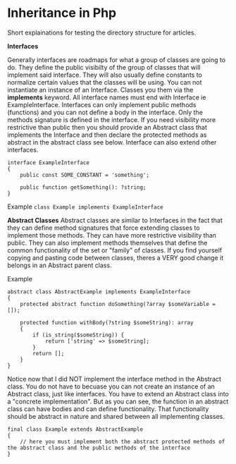 # Inheritance in Php

Short explainations for testing the directory structure for articles.

**__Interfaces__**

Generally interfaces are roadmaps for what a group of classes are going to do. They define the public visibilty of the group of classes
that will implement said interface. They will also usually define constants to normalize certain values that the classes will be using.
You can not instantiate an instance of an Interface. Classes you them via the **implements** keyword. All interface names must end with Interface ie ExampleInterface. Interfaces can only implement public methods (functions) and you can not define a body in the interface. Only the methods signature is defined in the interface. If you need visibility more restrictive than public then you should provide an Abstract class that implements the Interface and then declare the protected methods as abstract in the abstract class see below. Interface can also extend other interfaces.

```
interface ExampleInterface
{
    public const SOME_CONSTANT = 'something';

    public function getSomething(): ?string;
}
```

Example
```class Example implements ExampleInterface```

**__Abstract Classes__**
Abstract classes are similar to Interfaces in the fact that they can define method signatures that force extending classes to implement those methods. They can have more restrictive visibility than public. They can also implement methods themselves that define the common functionality of the set or "family" of classes. If you find yourself copying and pasting code between classes, theres a VERY good change it belongs in an Abstract parent class.

Example
```
abstract class AbstractExample implements ExampleInterface
{
    protected abstract function doSomething(?array $someVariable = []);

    protected function withBody(?string $someString): array
    {
        if (is_string($someString)) {
            return ['string' => $someString];
        }
        return [];
    }
}
```
Notice now that I did NOT implement the interface method in the Abstract class. You do not have to becuase you can not create an instance
of an Abstract class, just like interfaces. You have to extend an Abstract class into a "concrete implementation". But as you can see, the function in an abstract class can have bodies and can define functionality. That functionality should be abstract in nature and shared between all implementing classes.

```
final class Example extends AbstractExample
{
    // here you must implement both the abstract protected methods of the abstract class and the public methods of the interface
}
```